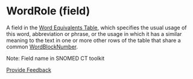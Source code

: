# WordRole (field)

A field in the [Word Equivalents Table](word-equivalents-table.md), which specifies the usual usage of this word, abbreviation or phrase, or the usage in which it has a similar meaning to the text in one or more other rows of the table that share a common [WordBlockNumber](wordblocknumber-field.md).

Note: Field name in SNOMED CT toolkit






<a href="https://docs.google.com/forms/d/e/1FAIpQLScTmbZIf0UEQwYDkY27EEWBkaiYkHSbR0_9DmFrMLXoQLyL7Q/viewform?usp=pp_url&entry.1767247133=Release+File+Specification&entry.670899847=WordRole%20%28field%29" class="button primary">Provide Feedback</a>
